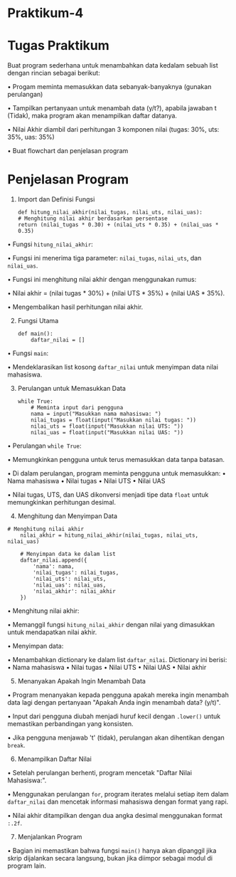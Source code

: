# Praktikum-4

# Tugas Praktikum 
Buat program sederhana untuk menambahkan data kedalam sebuah list dengan rincian sebagai berikut:
  
   • Progam meminta memasukkan data sebanyak-banyaknya (gunakan perulangan) 
  
   • Tampilkan pertanyaan untuk menambah data (y/t?), apabila jawaban t (Tidak), maka program akan menampilkan daftar datanya.
  
   • Nilai Akhir diambil dari perhitungan 3 komponen nilai (tugas: 30%,
uts: 35%, uas: 35%)
   
   • Buat flowchart dan penjelasan program 

 # Penjelasan Program

 1. Import dan Definisi Fungsi
 
        def hitung_nilai_akhir(nilai_tugas, nilai_uts, nilai_uas):
        # Menghitung nilai akhir berdasarkan persentase
        return (nilai_tugas * 0.30) + (nilai_uts * 0.35) + (nilai_uas * 0.35)

  • Fungsi `hitung_nilai_akhir`:

  • Fungsi ini menerima tiga parameter: `nilai_tugas`, `nilai_uts`, dan `nilai_uas`.

  • Fungsi ini menghitung nilai akhir dengan menggunakan rumus:
 
   • Nilai akhir = (nilai tugas * 30%) + (nilai UTS * 35%) + (nilai UAS * 35%).

 • Mengembalikan hasil perhitungan nilai akhir.


 2. Fungsi Utama

        def main():
            daftar_nilai = []

• Fungsi `main`:
 
 • Mendeklarasikan list kosong `daftar_nilai` untuk menyimpan data nilai mahasiswa.


 3. Perulangan untuk Memasukkan Data

        while True:
            # Meminta input dari pengguna
            nama = input("Masukkan nama mahasiswa: ")
            nilai_tugas = float(input("Masukkan nilai tugas: "))
            nilai_uts = float(input("Masukkan nilai UTS: "))
            nilai_uas = float(input("Masukkan nilai UAS: "))

• Perulangan `while True`:

• Memungkinkan pengguna untuk terus memasukkan data tanpa batasan.

• Di dalam perulangan, program meminta pengguna untuk memasukkan:
  • Nama mahasiswa
  • Nilai tugas
  • Nilai UTS
  • Nilai UAS

• Nilai tugas, UTS, dan UAS dikonversi menjadi tipe data `float` untuk memungkinkan perhitungan desimal.

  
  4. Menghitung dan Menyimpan Data

    # Menghitung nilai akhir
        nilai_akhir = hitung_nilai_akhir(nilai_tugas, nilai_uts, nilai_uas)

        # Menyimpan data ke dalam list
        daftar_nilai.append({
            'nama': nama,
            'nilai_tugas': nilai_tugas,
            'nilai_uts': nilai_uts,
            'nilai_uas': nilai_uas,
            'nilai_akhir': nilai_akhir
        })

• Menghitung nilai akhir:
  
   • Memanggil fungsi `hitung_nilai_akhir` dengan nilai yang dimasukkan untuk mendapatkan nilai akhir.

• Menyimpan data:
   
   • Menambahkan dictionary ke dalam list `daftar_nilai`. Dictionary ini berisi:
 • Nama mahasiswa
 • Nilai tugas
 • Nilai UTS
 • Nilai UAS
 • Nilai akhir


  5. Menanyakan Apakah Ingin Menambah Data

• Program menanyakan kepada pengguna apakah mereka ingin menambah data lagi dengan pertanyaan "Apakah Anda ingin menambah data? (y/t)".

• Input dari pengguna diubah menjadi huruf kecil dengan `.lower()` untuk memastikan perbandingan yang konsisten.

• Jika pengguna menjawab 't' (tidak), perulangan akan dihentikan dengan `break`.

  
  6. Menampilkan Daftar Nilai

• Setelah perulangan berhenti, program mencetak "Daftar Nilai Mahasiswa:".

• Menggunakan perulangan `for`, program iterates melalui setiap item dalam `daftar_nilai` dan mencetak informasi mahasiswa dengan format yang rapi.

• Nilai akhir ditampilkan dengan dua angka desimal menggunakan format `:.2f`.

  
  7. Menjalankan Program

• Bagian ini memastikan bahwa fungsi `main()` hanya akan dipanggil jika skrip dijalankan secara langsung, bukan jika diimpor sebagai modul di program lain.
